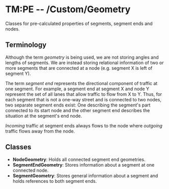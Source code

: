 # TM:PE -- /Custom/Geometry
Classes for pre-calculated properties of segments, segment ends and nodes.
## Terminology
Although the term *geometry* is being used, we are not storing angles and lengths of segments. We are instead storing relational information of two or more segments that are connected at a node (e.g. segment X is left of segment Y).

The term *segment end* represents the directional component of traffic at one segment. For example, a segment end at segment X and node Y represent the set of all lanes that allow traffic to flow from X to Y. Thus, for each segment that is not a one-way street and is connected to two nodes, two separate segment ends exist: One describing the segment's part connected to its start node and the other segment end describes the situation at the segment's end node.

*Incoming* traffic at segment ends always flows to the node where *outgoing* traffic flows away from the node.
## Classes
- **NodeGeometry**: Holds all connected segment end geometries.   
- **SegmentEndGeometry**: Stores information about a segment at one connected node.
- **SegmentGeometry**: Stores general information about a segment and holds references to both segment ends.